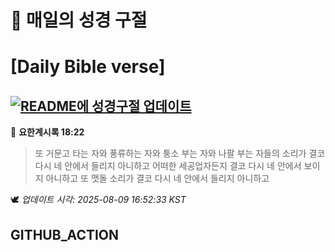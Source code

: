 # 🙏 매일의 성경 구절
# [Daily Bible verse]
## [![README에 성경구절 업데이트](https://github.com/DONGSUKA/first_test/actions/workflows/update-readme-bible.yml/badge.svg)](https://github.com/DONGSUKA/first_test/actions/workflows/update-readme-bible.yml)
<!-- START_BIBLE_VERSE -->
📖 **요한계시록 18:22**
> 또 거문고 타는 자와 풍류하는 자와 퉁소 부는 자와 나팔 부는 자들의 소리가 결코 다시 네 안에서 들리지 아니하고 어떠한 세공업자든지 결코 다시 네 안에서 보이지 아니하고 또 맷돌 소리가 결코 다시 네 안에서 들리지 아니하고

🕊️ _업데이트 시각: 2025-08-09 16:52:33 KST_
  <!-- END_BIBLE_VERSE -->
## GITHUB_ACTION
